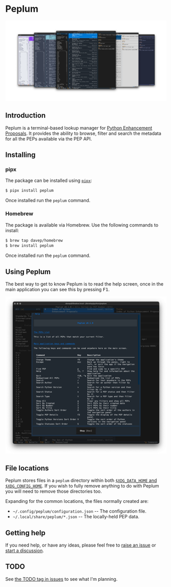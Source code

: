 # Peplum

![Peplum](https://raw.githubusercontent.com/davep/peplum/refs/heads/main/.images/peplum-social-banner.png)

## Introduction

Peplum is a terminal-based lookup manager for [Python Enhancement
Proposals](https://peps.python.org). It provides the ability to browse,
filter and search the metadata for all the PEPs available via the PEP API.

## Installing

### pipx

The package can be installed using [`pipx`](https://pypa.github.io/pipx/):

```sh
$ pipx install peplum
```

Once installed run the `peplum` command.

### Homebrew

The package is available via Homebrew. Use the following commands to install:

```sh
$ brew tap davep/homebrew
$ brew install peplum
```

Once installed run the `peplum` command.

## Using Peplum

The best way to get to know Peplum is to read the help screen, once in the
main application you can see this by pressing <kbd>F1</kbd>.

![Peplum help](https://raw.githubusercontent.com/davep/peplum/refs/heads/main/.images/peplum-help.png)

## File locations

Peplum stores files in a `peplum` directory within both
[`$XDG_DATA_HOME` and
`$XDG_CONFIG_HOME`](https://specifications.freedesktop.org/basedir-spec/latest/).
If you wish to fully remove anything to do with Peplum you will need to
remove those directories too.

Expanding for the common locations, the files normally created are:

- `~/.config/peplum/configuration.json` -- The configuration file.
- `~/.local/share/peplum/*.json` -- The locally-held PEP data.

## Getting help

If you need help, or have any ideas, please feel free to [raise an
issue](https://github.com/davep/peplum/issues) or [start a
discussion](https://github.com/davep/peplum/discussions).

## TODO

See [the TODO tag in
issues](https://github.com/davep/peplum/issues?q=is%3Aissue+is%3Aopen+label%3ATODO)
to see what I'm planning.

[//]: # (README.md ends here)
